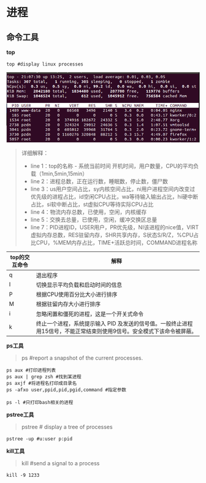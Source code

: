 # 进程

## 命令工具

**top**
```
top #display linux processes
```

![](/assets/top.png)
>详细解释：
>- line 1：top的名称 - 系统当前时间 开机时间，用户数量，CPU的平均负载（1min,5min,15min）
>- line 2：进程总数，正在运行数，睡眠数，停止数，僵尸数
>- line 3：us用户空间占比，sy内核空间占比，ni用户进程空间内改变过优先级的进程占比，id空闲CPU占比，wa等待输入输出占比，hi硬中断占比，si软中断占比，st虚拟CPU等待实际CPU占比
>- line 4：物流内存总数，已使用，空闲，内核缓存
>- line 5：交换去总量，已使用，空闲，缓冲交换区总量
>- line 7：PID进程ID，USER用户，PR优先级，NI该进程的nice值，VIRT虚拟内存总数，RES驻留内存，SHR共享内存，S状态S/R/Z，%CPU占比CPU，%MEM内存占比，TIME+活跃总时间，COMMAND进程名称

top的交互命令|解释
--|--
q|退出程序
I|切换显示平均负载和启动时间的信息
P|根据CPU使用百分比大小进行排序
M|根据驻留内存大小进行排序
i|忽略闲置和僵死的进程，这是一个开关式命令
k|终止一个进程，系统提示输入 PID 及发送的信号值。一般终止进程用15信号，不能正常结束则使用9信号。安全模式下该命令被屏蔽。

**ps工具**
>ps #report a snapshot of the current processes.

```
ps aux #打印进程列表
ps aux | grep zsh #找到某进程
ps axjf #将进程名打印成目录名
ps -afxo user,ppid,pid,pgid,command #指定参数

ps -l #只打印bash相关的进程 
```
**pstree工具**
>pstree # display a tree of processes

```
pstree -up #u:user p:pid
```
**kill工具**
>kill #send a signal to a process

```
kill -9 1233
```

